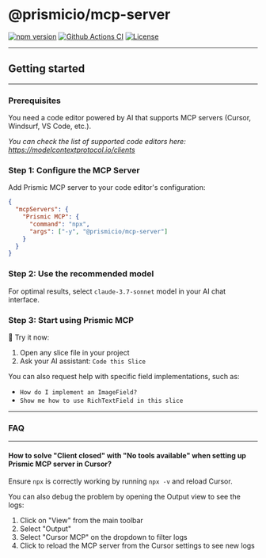# @prismicio/mcp-server

[![npm version][npm-version-src]][npm-version-href]
[![Github Actions CI][github-actions-ci-src]][github-actions-ci-href]
[![License][license-src]][license-href]

---

## Getting started

---

### Prerequisites

You need a code editor powered by AI that supports MCP servers (Cursor, Windsurf, VS Code, etc.).

_You can check the list of supported code editors here: https://modelcontextprotocol.io/clients_

### Step 1: Configure the MCP Server

Add Prismic MCP server to your code editor's configuration:

```json
{
  "mcpServers": {
    "Prismic MCP": {
      "command": "npx",
      "args": ["-y", "@prismicio/mcp-server"]
    }
  }
}
```

### Step 2: Use the recommended model

For optimal results, select `claude-3.7-sonnet` model in your AI chat interface.

### Step 3: Start using Prismic MCP

🚀 Try it now:

1. Open any slice file in your project
2. Ask your AI assistant: `Code this Slice`

You can also request help with specific field implementations, such as:

- `How do I implement an ImageField?`
- `Show me how to use RichTextField in this slice`

---

### FAQ

---

#### How to solve "Client closed" with "No tools available" when setting up Prismic MCP server in Cursor?

Ensure `npx` is correctly working by running `npx -v` and reload Cursor.

You can also debug the problem by opening the Output view to see the logs:

1. Click on "View" from the main toolbar
2. Select "Output"
3. Select "Cursor MCP" on the dropdown to filter logs
4. Click to reload the MCP server from the Cursor settings to see new logs

<!-- Badges -->

[npm-version-src]: https://img.shields.io/npm/v/@prismicio/mcp-server/latest.svg
[npm-version-href]: https://npmjs.com/package/@prismicio/mcp-server
[github-actions-ci-src]: https://github.com/prismicio/prismic-mcp-server/workflows/ci/badge.svg
[github-actions-ci-href]: https://github.com/prismicio/prismic-mcp-server/actions?query=workflow%3Aci
[license-src]: https://img.shields.io/npm/l/@prismicio/mcp-server.svg
[license-href]: https://npmjs.com/package/@prismicio/mcp-server

